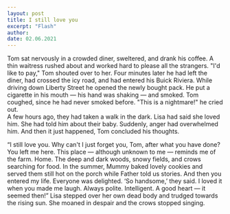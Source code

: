 ```yaml
---
layout: post
title: I still love you
excerpt: "Flash"
author:
date: 02.06.2021
---
```


Tom sat nervously in a crowded diner, sweltered, and drank his coffee. A thin waitress rushed about and worked hard to please all the strangers. "I'd like to pay," Tom shouted over to her. Four minutes later he had left the diner, had crossed the icy road, and had entered his Buick Riviera. While driving down Liberty Street he opened the newly bought pack. He put a cigarette in his mouth — his hand was shaking — and smoked. Tom coughed, since he had never smoked before. "This is a nightmare!" he cried out.  
A few hours ago, they had taken a walk in the dark. Lisa had said she loved him. She had told him about their baby. Suddenly, anger had overwhelmed him. And then it just happened, Tom concluded his thoughts.  

“I still love you. Why can't I just forget you, Tom, after what you have done? You left me here. This place — although unknown to me — reminds me of the farm. Home. The deep and dark woods, snowy fields, and crows searching for food. In the summer, Mummy baked lovely cookies and served them still hot on the porch while Father told us stories. And then you entered my life. Everyone was delighted. ‘So handsome,’ they said. I loved it when you made me laugh. Always polite. Intelligent. A good heart — it seemed then!” Lisa stepped over her own dead body and trudged towards the rising sun. She moaned in despair and the crows stopped singing.
